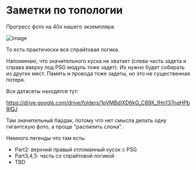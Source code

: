 # Заметки по топологии

Прогресс фото на 40x нашего экземпляра:

![image](https://user-images.githubusercontent.com/5828819/177399536-0306c18a-bb14-4ac2-9a7c-2738f15cf6f2.png)

То есть практически вся спрайтовая логика.

Напоминаю, что значительного куска не хватает (слева часть задета и справа вверху под PSG модуль тоже задет). Их нужно будет собирать из других мест. Память и провода тоже задеты, но это не существенная потеря.

Все датасеты находятся тут:

https://drive.google.com/drive/folders/1pVMBdIXD6kG_C89X_fHn137nqHPb8lQJ

Там значительный бардак, потому что нет смысла делать одну гигантскую фото, а проще "распилить слона".

Немного легенды что там есть:
- Part2: верхний правый отломанный кусок с PSG
- Part3,4,5: часть со спрайтовой логикой
- TBD
